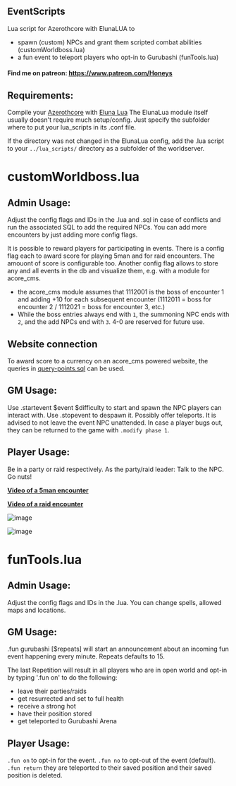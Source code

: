 ## EventScripts
Lua script for Azerothcore with ElunaLUA to
- spawn (custom) NPCs and grant them scripted combat abilities (customWorldboss.lua)
- a fun event to teleport players who opt-in to Gurubashi (funTools.lua)


#### Find me on patreon: https://www.patreon.com/Honeys

## Requirements:
Compile your [Azerothcore](https://github.com/azerothcore/azerothcore-wotlk) with [Eluna Lua](https://github.com/azerothcore/mod-eluna)
The ElunaLua module itself usually doesn't require much setup/config. Just specify the subfolder where to put your lua_scripts in its .conf file.

If the directory was not changed in the ElunaLua config, add the .lua script to your `../lua_scripts/` directory as a subfolder of the worldserver.


# customWorldboss.lua
## Admin Usage:
Adjust the config flags and IDs in the .lua and .sql in case of conflicts and run the associated SQL to add the required NPCs. You can add more encounters by just adding more config flags.

It is possible to reward players for participating in events. There is a config flag each to award score for playing 5man and for raid encounters. The amouont of score is configurable too.
Another config flag allows to store any and all events in the db and visualize them, e.g. with a module for acore_cms.
-  the acore_cms module assumes that 1112001 is the boss of encounter 1 and adding +10 for each subsequent encounter (1112011 = boss for encounter 2 / 1112021 = boss for encounter 3, etc.)
-  While the boss entries always end with `1`, the summoning NPC ends with `2`, and the add NPCs end with `3`. 4-0 are reserved for future use.

## Website connection
To award score to a currency on an acore_cms powered website, the queries in [query-points.sql](https://github.com/55Honey/Acore_eventScripts/blob/main/scripts/query-points.sql) can be used.

## GM Usage:
Use .startevent $event $difficulty to start and spawn the NPC players can interact with. Use .stopevent to despawn it. Possibly offer teleports.
It is advised to not leave the event NPC unattended. In case a player bugs out, they can be returned to the game with `.modify phase 1`.

## Player Usage:
Be in a party or raid respectively. As the party/raid leader: Talk to the NPC. Go nuts!

**[Video of a 5man encounter](https://www.twitch.tv/videos/1052264022)**

**[Video of a raid encounter](https://www.twitch.tv/videos/1052269366)**

![image](https://user-images.githubusercontent.com/71938210/121605986-a8e7fb00-ca4d-11eb-9327-04535a674bc5.png)

![image](https://user-images.githubusercontent.com/71938210/121604233-6f61c080-ca4a-11eb-8c71-70774a9881ad.png)

# funTools.lua
## Admin Usage:
Adjust the config flags and IDs in the .lua. You can change spells, allowed maps and locations.

## GM Usage:
.fun gurubashi [$repeats]
will start an announcement about an incoming fun event happening every minute. Repeats defaults to 15.

The last Repetition will result in all players who are in open world and opt-in by typing '.fun on' to do the following:
- leave their parties/raids
- get resurrected and set to full health
- receive a strong hot
- have their position stored
- get teleported to Gurubashi Arena

## Player Usage:
`.fun on` to opt-in for the event.
`.fun no` to opt-out of the event (default).
`.fun return` they are teleported to their saved position and their saved position is deleted.
